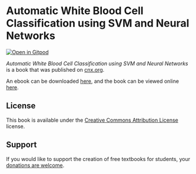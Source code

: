 # Automatic White Blood Cell Classification using SVM and Neural Networks

[![Open in Gitpod](https://gitpod.io/button/open-in-gitpod.svg)](https://gitpod.io/from-referrer/)

_Automatic White Blood Cell Classification using SVM and Neural Networks_ is a book that was published on [cnx.org](https://cnx.org/).

An ebook can be downloaded [here](https://github.com/cnx-user-books/cnxbook-automatic-white-blood-cell-classification-using-svm-and-neural-networks/releases/latest), and the book can be viewed online [here](https://github.com/cnx-user-books/cnxbook-automatic-white-blood-cell-classification-using-svm-and-neural-networks/releases/latest).

## License
This book is available under the [Creative Commons Attribution License](./LICENSE) license.

## Support
If you would like to support the creation of free textbooks for students, your [donations are welcome](https://riceconnect.rice.edu/donation/support-openstax-banner).
